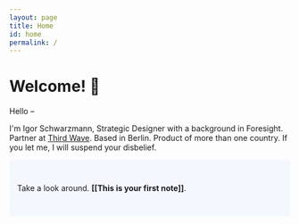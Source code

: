 ```yaml
---
layout: page
title: Home
id: home
permalink: /
---
```


# Welcome! 🌱

Hello –

I'm Igor Schwarzmann, Strategic Designer with a background in Foresight. Partner at [Third Wave](thirdwaveberlin.com). Based in Berlin. Product of more than one country. If you let me, I will suspend your disbelief.

<p style="padding: 3em 1em; background: #f5f7ff; border-radius: 4px;">
  Take a look around. <span style="font-weight: bold">[[This is your first note]]</span>.
</p>





<style>
  .wrapper {
    max-width: 46em;
  }
</style>
